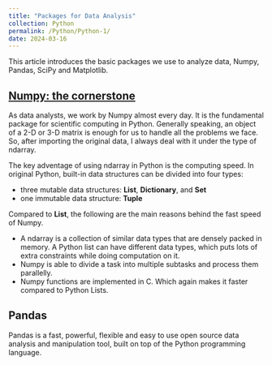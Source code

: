 ```yaml
---
title: "Packages for Data Analysis"
collection: Python
permalink: /Python/Python-1/
date: 2024-03-16
---
```


This article introduces the basic packages we use to analyze data, Numpy, Pandas, SciPy and Matplotlib.

## [Numpy: the cornerstone](https://numpy.org/)
As data analysts, we work by Numpy almost every day. 
It is the fundamental package for scientific computing in Python.
Generally speaking, an object of a 2-D or 3-D matrix is enough for us to handle all the problems we face.
So, after importing the original data, I always deal with it under the type of ndarray.

The key adventage of using ndarray in Python is the computing speed.
In original Python, built-in data structures can be divided into four types: 
- three mutable data structures: **List**, **Dictionary**, and **Set**
- one immutable data structure: **Tuple**

Compared to **List**, the following are the main reasons behind the fast speed of Numpy.
- A ndarray is a collection of similar data types that are densely packed in memory. A Python list can have different data types, which puts lots of extra constraints while doing computation on it.
- Numpy is able to divide a task into multiple subtasks and process them parallelly.
- Numpy functions are implemented in C. Which again makes it faster compared to Python Lists.

<!-- [[Official Reference]](https://numpy.org/doc/stable/reference/)  -->

## Pandas
Pandas is a fast, powerful, flexible and easy to use open source data analysis and manipulation tool,
built on top of the Python programming language.